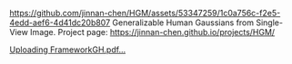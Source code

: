 
https://github.com/jinnan-chen/HGM/assets/53347259/1c0a756c-f2e5-4edd-aef6-4d41dc20b807
Generalizable Human Gaussians from Single-View Image.
Project page: https://jinnan-chen.github.io/projects/HGM/

[Uploading FrameworkGH.pdf…]()
